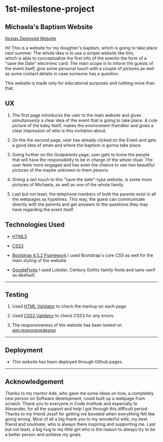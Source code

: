 # 1st-milestone-project

## Michaela's Baptism Website

[Kostas Deployed Website](https://ksarvanitakis.github.io/1st-milestone-project/)

Hi! This is a website for my doughter's baptism, which is going to take place next summer. The whole idea is to use a simple website like this,  
which is able to conceptualize the first info of the eventin the form of a "save the Date" electronic card. 
The main scope is to inform the guests of the event itself, give some personal touch with a couple of pictures as well as some contact details in case someone has a question.

This website is made only for educational purposes and nothing more than that. 



## UX

1. The first page introduces the user to the main website and gives simultanuesly a clear idea of the event that is going to take place.
A cute picture of the baby itself, makes the environment friendlier and gives a clear impression of who is this invitation about.


2. On the the second page, user has already clicked on the Event and gets a good idea of when and where the baptism is gonna take place.


3. Going further on the Godparents page, user gets to know the people that will have the responsibility to be in charge of the whole ritual. 
The user feels more engaged and has even the chance to see two beautiful pictures of the maybe unknown to them pesons.

4. Giving a last touch to this "save the date"-type website, is some more pictures of Michaela, as well as one of the whole family. 

5. Last but not least, the telephone numbers of both the parents exist in all the webpages as hypelinks.
 This way, the guest can communicate directly with the parents and get answers to the questions they may have regarding the event itself.




## Technologies Used


* [HTML5](https://developer.mozilla.org/en-US/docs/Web/Guide/HTML/HTML5)


* [CSS3](https://developer.mozilla.org/en-US/docs/Web/CSS/CSS3)

* [Bootstrap 4.5.2 Framework](https://getbootstrap.com/) 
I used Bootstrap's core CSS as well for the main styling of the website.


* [GoogleFonts](https://fonts.google.com/)
I used Lobster, Century Gothic family-fonts and sans-serif as deafault.

- - - -

## Testing

1. Used [HTML Validator](https://validator.w3.org/) to check the markup on each page. 

2. Used [CSS3 Validator](https://jigsaw.w3.org/css-validator/) to check CSS3 for any errors. 

3. The responsiveness of the website has been tested on [ami.responsivedesign](http://ami.responsivedesign.is/)


- - - -

## Deployment

* This website has been deployed through Github pages. 

- - - -

## Acknowledgement

Thanks to my mentor Ade, who gave me some ideas on how, a completely new person on Software development, could built up a webpage from scratch.
Thank you to everyone in Code Institute and especially to Alexander, for all the support and help I got through this difficult period.
Thanks to my friend Josef for getting me boosted when everything felt like going wrong.
Most of all a big thank you to my wonderful wife, my best friend and soulmate, who is always there inspiring and supporting me.
Last but not least, a big hug to my little girl who is the reason to always try to be a better person and achieve my goals.




